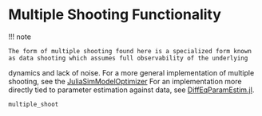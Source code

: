 # Multiple Shooting Functionality

!!! note

	The form of multiple shooting found here is a specialized form known
 	as data shooting which assumes full observability of the underlying
  dynamics and lack of noise. For a more general implementation of
  multiple shooting, see the [JuliaSimModelOptimizer](https://help.juliahub.com/jsmo/stable/)
  For an implementation more directly tied to parameter estimation against data,
  see [DiffEqParamEstim.jl](https://docs.sciml.ai/DiffEqParamEstim/stable/).
    
```@docs
multiple_shoot
```
